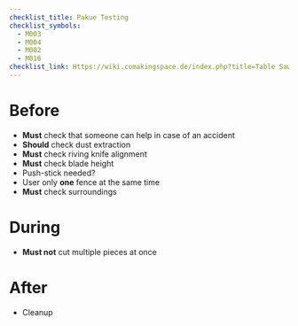 ```yaml
---
checklist_title: Pakue Testing
checklist_symbols: 
  - M003
  - M004
  - M002
  - M016
checklist_link: Https://wiki.comakingspace.de/index.php?title=Table Saw Introduction
---
```


# Before
* **Must** check that someone can help in case of an accident
* **Should** check dust extraction
* **Must** check riving knife alignment
* **Must** check blade height
* Push-stick needed?
* User only **one** fence at the same time
* **Must** check surroundings

# During
* **Must not** cut multiple pieces at once

# After
* Cleanup

